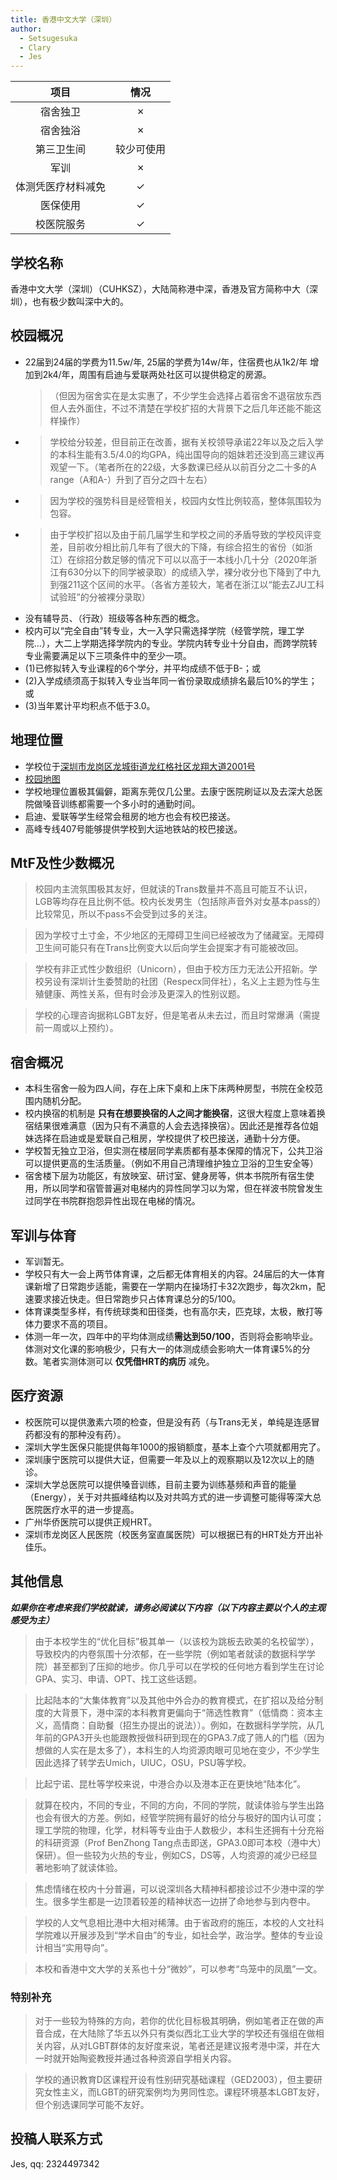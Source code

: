 ```yaml
---
title: 香港中文大学（深圳）
author:
  - Setsugesuka
  - Clary
  - Jes
---
```


|        项目        |    情况    |
| :----------------: | :--------: |
|      宿舍独卫      |     ✗      |
|      宿舍独浴      |     ✗      |
|     第三卫生间     | 较少可使用 |
|        军训        |     ✗      |
| 体测凭医疗材料减免 |     ✓      |
|      医保使用      |     ✓      |
|     校医院服务     |     ✓      |

## 学校名称

香港中文大学（深圳）（CUHKSZ），大陆简称港中深，香港及官方简称中大（深圳），也有极少数叫深中大的。

## 校园概况

-  22届到24届的学费为11.5w/年, 25届的学费为14w/年，住宿费也从1k2/年 增加到2k4/年，周围有启迪与爱联两处社区可以提供稳定的房源。
    >（但因为宿舍实在是太实惠了，不少学生会选择占着宿舍不退宿放东西但人去外面住，不过不清楚在学校扩招的大背景下之后几年还能不能这样操作）
- > 学校给分较差，但目前正在改善，据有关校领导承诺22年以及之后入学的本科生能有3.5/4.0的均GPA，纯出国导向的姐妹若还没到高三建议再观望一下。（笔者所在的22级，大多数课已经从以前百分之二十多的A range（A和A-）升到了百分之四十左右）
- > 因为学校的强势科目是经管相关，校园内女性比例较高，整体氛围较为包容。
- > 由于学校扩招以及由于前几届学生和学校之间的矛盾导致的学校风评变差，目前收分相比前几年有了很大的下降，有综合招生的省份（如浙江）在综招分数足够的情况下可以以高于一本线小几十分（2020年浙江有630分以下的同学被录取）的成绩入学，裸分收分也下降到了中九到强211这个区间的水平。（各省方差较大，笔者在浙江以“能去ZJU工科试验班”的分被裸分录取）
- 没有辅导员、（行政）班级等各种东西的概念。
- 校内可以“完全自由”转专业，大一入学只需选择学院（经管学院，理工学院...），大二上学期选择学院内的专业。学院内转专业十分自由，而跨学院转专业需要满足以下三项条件中的至少一项。
- (1)已修拟转入专业课程的6个学分，并平均成绩不低于B-；或
- (2)入学成绩须高于拟转入专业当年同一省份录取成绩排名最后10%的学生；或
- (3)当年累计平均积点不低于3.0。

## 地理位置

- 学校位于[深圳市龙岗区龙城街道龙红格社区龙翔大道2001号](https://amap.com/place/B0FFF4H4MQ)
- [校园地图](https://www.cuhk.edu.cn/zh-hans/page/4908 "cuhksz")
- 学校地理位置极其偏僻，距离东莞仅几公里。去康宁医院刷证以及去深大总医院做嗓音训练都需要一个多小时的通勤时间。
- 启迪、爱联等学生经常会租房的地方也会有校巴接送。
- 高峰专线407号能够提供学校到大运地铁站的校巴接送。

## MtF及性少数概况

> 校园内主流氛围极其友好，但就读的Trans数量并不高且可能互不认识，LGB等均存在且比例不低。校内长发男生（包括除声音外对女基本pass的）比较常见，所以不pass不会受到过多的关注。

> 因为学校寸土寸金，不少地区的无障碍卫生间已经被改为了储藏室。无障碍卫生间可能只有在Trans比例变大以后向学生会提案才有可能被改回。

> 学校有非正式性少数组织（Unicorn），但由于校方压力无法公开招新。学校另设有深圳计生委赞助的社团（Respecx同伴社），名义上主题为性与生殖健康、两性关系，但有时会涉及更深入的性别议题。

> 学校的心理咨询据称LGBT友好，但是笔者从未去过，而且时常爆满（需提前一周或以上预约）。

## 宿舍概况

- 本科生宿舍一般为四人间，存在上床下桌和上床下床两种房型，书院在全校范围内随机分配。
- 校内换宿的机制是 **只有在想要换宿的人之间才能换宿**，这很大程度上意味着换宿结果很难满意（因为只有不满意的人会去选择换宿）。因此还是推荐各位姐妹选择在启迪或是爱联自己租房，学校提供了校巴接送，通勤十分方便。
- 学校暂无独立卫浴，但实测在楼层同学素质都有基本保障的情况下，公共卫浴可以提供更高的生活质量。（例如不用自己清理维护独立卫浴的卫生安全等）
- 宿舍楼下层为功能区，有放映室、研讨室、健身房等，供本书院所有宿生使用，所以同学和宿管普遍对电梯内的异性同学习以为常，但在祥波书院曾发生过同学在书院群抱怨异性出现在电梯的情况。

## 军训与体育

- 军训暂无。
- 学校只有大一会上两节体育课，之后都无体育相关的内容。24届后的大一体育课新增了日常跑步适能，需要在一学期内在操场打卡32次跑步，每次2km，配速要求接近快走。但日常跑步只占体育课总分的5/100。
- 体育课类型多样，有传统球类和田径类，也有高尔夫，匹克球，太极，散打等体力要求不高的项目。
- 体测一年一次，四年中的平均体测成绩**需达到50/100**，否则将会影响毕业。体测对文化课的影响极少，只有大一的体测成绩会影响大一体育课5%的分数。笔者实测体测可以 **仅凭借HRT的病历** 减免。

## 医疗资源

- 校医院可以提供激素六项的检查，但是没有药（与Trans无关，单纯是连感冒药都没有的那种没有药）。
- 深圳大学生医保只能提供每年1000的报销额度，基本上查个六项就都用完了。
- 深圳康宁医院可以提供大证，但需要一年及以上的观察期以及12次以上的随诊。
- 深圳大学总医院可以提供嗓音训练，目前主要为训练基频和声音的能量（Energy），关于对共振峰结构以及对共鸣方式的进一步调整可能得等深大总医院医疗水平的进一步提高。
- 广州华侨医院可以提供正规HRT。
- 深圳市龙岗区人民医院（校医务室直属医院）可以根据已有的HRT处方开出补佳乐。

## 其他信息

***如果你在考虑来我们学校就读，请务必阅读以下内容（以下内容主要以个人的主观感受为主）***

> 由于本校学生的“优化目标”极其单一（以该校为跳板去欧美的名校留学），导致校内的内卷氛围十分浓郁，在一些学院（例如笔者就读的数据科学学院）甚至都到了压抑的地步。你几乎可以在学校的任何地方看到学生在讨论GPA、实习、申请、OPT、找工这些话题。

> 比起陆本的“大集体教育”以及其他中外合办的教育模式，在扩招以及给分制度的大背景下，港中深的本科教育更偏向于“筛选性教育”（低情商：资本主义，高情商：自助餐（招生办提出的说法））。例如，在数据科学学院，从几年前的GPA3开头也能跟教授做科研到现在的GPA3.7成了筛人的门槛（因为想做的人实在是太多了），本科生的人均资源肉眼可见地在变少，不少学生因此选择了转学去Umich，UIUC，OSU，PSU等学校。

> 比起宁诺、昆杜等学校来说，中港合办以及港本正在更快地“陆本化”。

> 就算在校内，不同的专业，不同的方向，不同的学院，就读体验与学生出路也会有很大的方差。例如，经管学院拥有最好的给分与极好的国内认可度；理工学院的物理，化学，材料等专业由于人数极少，本科生还拥有十分充裕的科研资源（Prof BenZhong Tang点击即送，GPA3.0即可本校（港中大）保研）。但一些较为火热的专业，例如CS，DS等，人均资源的减少已经显著地影响了就读体验。

> 焦虑情绪在校内十分普遍，可以说深圳各大精神科都接诊过不少港中深的学生。很多学生都是一边顶着较差的精神状态一边拼了命地参与到内卷中。

> 学校的人文气息相比港中大相对稀薄。由于省政府的施压，本校的人文社科学院难以开展涉及到“学术自由”的专业，如社会学，政治学。整体的专业设计相当“实用导向”。

> 本校和香港中文大学的关系也十分“微妙”，可以参考“鸟笼中的凤凰”一文。

### 特别补充

> 对于一些较为特殊的方向，若你的优化目标极其明确，例如笔者正在做的声音合成，在大陆除了华五以外只有类似西北工业大学的学校还有强组在做相关内容，从对LGBT群体的友好度来说，笔者还是建议报考港中深，并在大一时就开始陶瓷教授并通过各种资源自学相关内容。

> 学校的通识教育D区课程开设有性别研究基础课程（GED2003），但主要研究女性主义，而LGBT的研究案例均为男同性恋。课程环境基本LGBT友好，但个别选课同学可能不友好。

## 投稿人联系方式

Jes, qq: 2324497342
